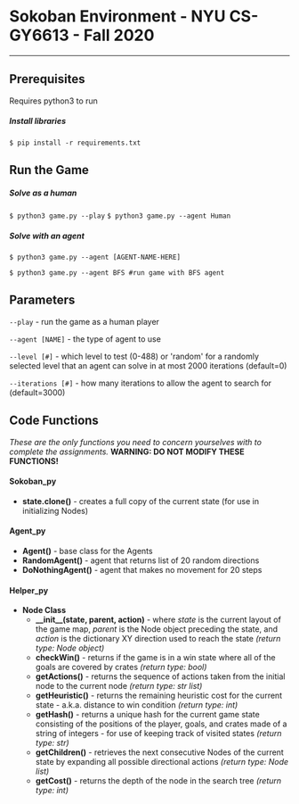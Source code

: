 # Sokoban Environment - NYU CS-GY6613 - Fall 2020
---
## Prerequisites
Requires python3 to run
##### Install libraries
`$ pip install -r requirements.txt`
## Run the Game

##### Solve as a human
`$ python3 game.py --play`
`$ python3 game.py --agent Human`
##### Solve with an agent
`$ python3 game.py --agent [AGENT-NAME-HERE]`

`$ python3 game.py --agent BFS #run game with BFS agent`

## Parameters
`--play` - run the game as a human player

`--agent [NAME]`  - the type of agent to use 

`--level [#]` - which level to test (0-488) or 'random' for a randomly selected level that an agent can solve in at most 2000 iterations (default=0)

`--iterations [#]` - how many iterations to allow the agent to search for (default=3000)

## Code Functions 
_These are the only functions you need to concern yourselves with to complete the assignments._
**WARNING: DO NOT MODIFY THESE FUNCTIONS!**

#### Sokoban_py
* **state.clone()** - creates a full copy of the current state (for use in initializing Nodes)

#### Agent_py
* **Agent()** - base class for the Agents
* **RandomAgent()** - agent that returns list of 20 random directions
* **DoNothingAgent()** - agent that makes no movement for 20 steps

#### Helper_py
* **Node Class**
   * **\_\_init__(state, parent, action)** - where _state_ is the current layout of the game map, _parent_ is the Node object preceding the state, and _action_ is the dictionary XY direction used to reach the state _(return type: Node object)_
   * **checkWin()** - returns if the game is in a win state where all of the goals are covered by crates _(return type: bool)_
   * **getActions()** - returns the sequence of actions taken from the initial node to the current node _(return type: str list)_
   * **getHeuristic()** - returns the remaining heuristic cost for the current state - a.k.a. distance to win condition _(return type: int)_
   * **getHash()** - returns a unique hash for the current game state consisting of the positions of the player, goals, and crates made of a string of integers - for use of keeping track of visited states _(return type: str)_
   * **getChildren()** - retrieves the next consecutive Nodes of the current state by expanding all possible directional actions _(return type: Node list)_
   * **getCost()** - returns the depth of the node in the search tree _(return type: int)_

